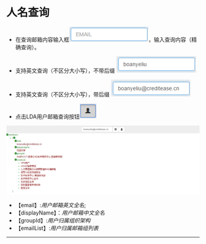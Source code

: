 # 人名查询


* 在查询邮箱内容输入框![](assets/62_02.png)，输入查询内容（精确查询）。
* 支持英文查询（不区分大小写），不带后缀
![](assets/63_08.png)
* 支持英文查询（不区分大小写），带后缀
![](assets/63_09.png)


* 点击LDA用户邮箱查询按钮![](assets/63_10.png)

![](assets/63_11.png)

* 【email】:*用户邮箱英文全名*;
* 【displayName】：*用户邮箱中文全名*
* 【groupId】:*用户归属组织架构*
* 【emailList】:*用户归属邮箱组列表*

---

